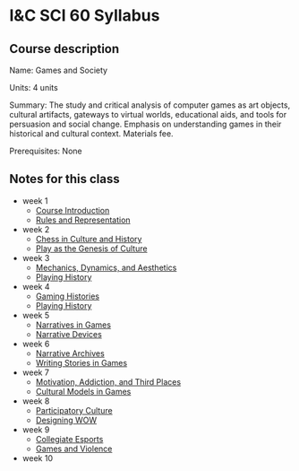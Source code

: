# I&C SCI 60 Syllabus

## Course description

Name: Games and Society

Units: 4 units

Summary: The study and critical analysis of computer games as art objects, cultural artifacts, gateways to virtual worlds, educational aids, and tools for persuasion and social change. Emphasis on understanding games in their historical and cultural context. Materials fee.

Prerequisites: None

## Notes for this class

- week 1
    - [Course Introduction](./week1/course-intro.md)
    - [Rules and Representation](./week1/rules-and-representation.md)
- week 2
    - [Chess in Culture and History](./week2/chess-culture-history.md)
    - [Play as the Genesis of Culture](./week2/play-culture.md)
- week 3
    - [Mechanics, Dynamics, and Aesthetics](./week3/mechanics-dynamics-aesthetics.md)
    - [Playing History](./week3/playing-history.md)
- week 4
    - [Gaming Histories](./week4/gaming-histories.md)
    - [Playing History](./week4/playing-history.md)
- week 5
    - [Narratives in Games](./week5/narratives-in-games.md)
    - [Narrative Devices](./week5/narrative-devices.md)
- week 6
    - [Narrative Archives](./week6/narrative-archives.md)
    - [Writing Stories in Games](./week6/writing-stories.md)
- week 7
    - [Motivation, Addiction, and Third Places](./week7/motivation-addiction-third-places.md)
    - [Cultural Models in Games](./week7/cultural-models-in-games.md)
- week 8
    - [Participatory Culture](./week8/participatory-culture.md)
    - [Designing WOW](./week8/designing-wow.md)
- week 9
    - [Collegiate Esports](./week9/collegiate-esports.md)
    - [Games and Violence](./week9/games-and-violence.md)
- week 10